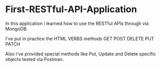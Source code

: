 # First-RESTful-API-Application

In this application i learned how to use the RESTful APIs through via MongoDB.

I've put in practice the HTML VERBS methods
GET
POST
DELETE
PUT
PATCH

Also i've provided special methods like Put, Update and Delete specific objects tested via Postman.
